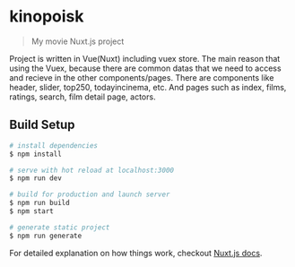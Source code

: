 # kinopoisk

> My movie Nuxt.js project

Project is written in Vue(Nuxt) including vuex store. The main reason that using the Vuex, because there are common datas that 
we need to access and recieve in the other components/pages. There are components like header, slider, top250, todayincinema, etc. And pages such as
index, films, ratings, search, film detail page, actors. 


## Build Setup

``` bash
# install dependencies
$ npm install

# serve with hot reload at localhost:3000
$ npm run dev

# build for production and launch server
$ npm run build
$ npm start

# generate static project
$ npm run generate
```

For detailed explanation on how things work, checkout [Nuxt.js docs](https://nuxtjs.org).
